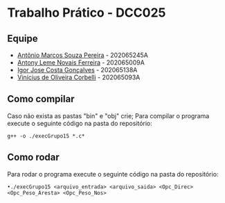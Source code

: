 # Trabalho Prático - DCC025

## Equipe
- [Antônio Marcos Souza Pereira](https://github.com/antoniomarcossouza) - 202065245A
- [Antony Leme Novais Ferreira](https://github.com/antonyleme) - 202065009A
- [Igor Jose Costa Gonçalves](https://github.com/igoorj) - 202065138A
- [Vinícius de Oliveira Corbelli](https://github.com/ViniciusCorbelli) - 202065093A

## Como compilar

Caso não exista as pastas "bin" e "obj" crie;
Para compilar o programa execute o seguinte código na pasta do repositório:
```
g++ -o ./execGrupo15 *.c*
```

## Como rodar

Para rodar o programa execute o seguinte código na pasta do repositório:
```
•./execGrupo15 <arquivo_entrada> <arquivo_saida> <Opc_Direc> <Opc_Peso_Aresta> <Opc_Peso_Nos>
```
